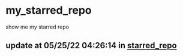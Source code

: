 # my_starred_repo
show me my starred repo

update at 05/25/22 04:26:14 in [starred_repo](./index.html)
---

